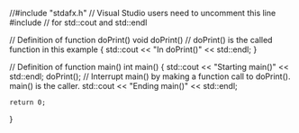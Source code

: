 //#include "stdafx.h" // Visual Studio users need to uncomment this line
#include <iostream> // for std::cout and std::endl
 
// Definition of function doPrint()
void doPrint() // doPrint() is the called function in this example
{
    std::cout << "In doPrint()" << std::endl;
}
 
// Definition of function main()
int main()
{
    std::cout << "Starting main()" << std::endl;
    doPrint(); // Interrupt main() by making a function call to doPrint().  main() is the caller.
    std::cout << "Ending main()" << std::endl;
 
    return 0;
}
